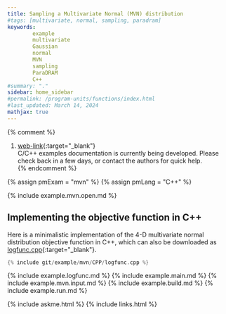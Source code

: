 ```yaml
---
title: Sampling a Multivariate Normal (MVN) distribution
#tags: [multivariate, normal, sampling, paradram]
keywords: 
        example
        multivariate
        Gaussian
        normal
        MVN
        sampling
        ParaDRAM
        C++
#summary: "."
sidebar: home_sidebar
#permalink: /program-units/functions/index.html
#last_updated: March 14, 2024
mathjax: true
---
```


{% comment %}
1. [web-link](){:target="_blank"}  
C/C++ examples documentation is currently being developed. Please check back in a few days, or contact the authors for quick help.  
{% endcomment %}

{% assign pmExam = "mvn" %}
{% assign pmLang = "C++" %}

<div id="toc"></div>  

{% include example.mvn.open.md %}

## Implementing the objective function in C++  

Here is a minimalistic implementation of the 4-D multivariate normal distribution objective function in C++, which can also be downloaded as [logfunc.cpp](https://raw.githubusercontent.com/cdslaborg/paramonte/main/example/mvn/C++/logfunc.cpp){:target="_blank"}.  

```cpp
{% include git/example/mvn/CPP/logfunc.cpp %}
```  

{% include example.logfunc.md %}
{% include example.main.md %}
{% include example.mvn.input.md %}
{% include example.build.md %}
{% include example.run.md %}

{% include askme.html %}
{% include links.html %}
